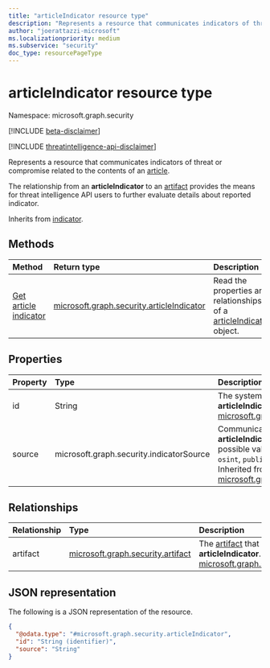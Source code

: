 ```yaml
---
title: "articleIndicator resource type"
description: "Represents a resource that communicates indicators of threat or compromise related to the contents of an article."
author: "joerattazzi-microsoft"
ms.localizationpriority: medium
ms.subservice: "security"
doc_type: resourcePageType
---
```


# articleIndicator resource type

Namespace: microsoft.graph.security

[!INCLUDE [beta-disclaimer](../../includes/beta-disclaimer.md)]

[!INCLUDE [threatintelligence-api-disclaimer](../../includes/threatintelligence-api-disclaimer.md)]

Represents a resource that communicates indicators of threat or compromise related to the contents of an [article](../resources/security-article.md).

The relationship from an **articleIndicator** to an [artifact](../resources/security-artifact.md) provides the means for threat intelligence API users to further evaluate details about reported indicator.

Inherits from [indicator](../resources/security-indicator.md).

## Methods

| Method                                                          | Return type                                                                            | Description                                                                                                      |
| :-------------------------------------------------------------- | :------------------------------------------------------------------------------------- | :--------------------------------------------------------------------------------------------------------------- |
| [Get article indicator](../api/security-articleindicator-get.md) | [microsoft.graph.security.articleIndicator](../resources/security-articleindicator.md) | Read the properties and relationships of a [articleIndicator](../resources/security-articleindicator.md) object. |

## Properties

| Property | Type                                     | Description                                                                                                                                                                                                                      |
| :------- | :--------------------------------------- | :------------------------------------------------------------------------------------------------------------------------------------------------------------------------------------------------------------------------------- |
| id       | String                                   | The system-generated ID for the **articleIndicator**. Inherited from [microsoft.graph.security.indicator](../resources/security-indicator.md).                                                                                   |
| source   | microsoft.graph.security.indicatorSource | Communicates where this **articleIndicator** originated. The possible values are: `microsoft`, `osint`, `public`, `unknownFutureValue`. Inherited from [microsoft.graph.security.indicator](../resources/security-indicator.md). |

## Relationships

| Relationship | Type                                                                   | Description                                                                                                                                                                               |
| :----------- | :--------------------------------------------------------------------- | :---------------------------------------------------------------------------------------------------------------------------------------------------------------------------------------- |
| artifact     | [microsoft.graph.security.artifact](../resources/security-artifact.md) | The [artifact](../resources/security-artifact.md) that is reported in this **articleIndicator**. Inherited from [microsoft.graph.security.indicator](../resources/security-indicator.md). |

## JSON representation

The following is a JSON representation of the resource.

<!-- {
  "blockType": "resource",
  "keyProperty": "id",
  "@odata.type": "microsoft.graph.security.articleIndicator",
  "baseType": "microsoft.graph.security.indicator",
  "openType": false
}
-->

```json
{
  "@odata.type": "#microsoft.graph.security.articleIndicator",
  "id": "String (identifier)",
  "source": "String"
}
```

